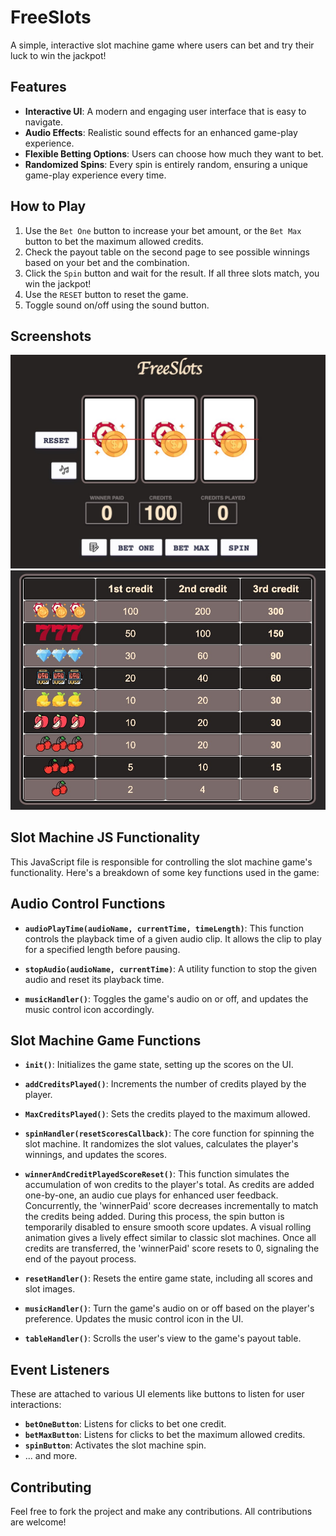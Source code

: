 # FreeSlots

A simple, interactive slot machine game where users can bet and try their luck to win the jackpot!

## Features

- **Interactive UI**: A modern and engaging user interface that is easy to navigate.
- **Audio Effects**: Realistic sound effects for an enhanced game-play experience.
- **Flexible Betting Options**: Users can choose how much they want to bet.
- **Randomized Spins**: Every spin is entirely random, ensuring a unique game-play experience every time.

## How to Play

1. Use the `Bet One` button to increase your bet amount, or the `Bet Max` button to bet the maximum allowed credits.
2. Check the payout table on the second page to see possible winnings based on your bet and the combination.
3. Click the `Spin` button and wait for the result. If all three slots match, you win the jackpot!
4. Use the `RESET` button to reset the game.
5. Toggle sound on/off using the sound button.

## Screenshots

![Screenshot Description](src/screenshots/slot-machine.jpg)
![Screenshot Description](src/screenshots/play-table.jpg)

## Slot Machine JS Functionality

This JavaScript file is responsible for controlling the slot machine game's functionality. Here's a breakdown of some key functions used in the game:

## Audio Control Functions

- **`audioPlayTime(audioName, currentTime, timeLength)`**: This function controls the playback time of a given audio clip. It allows the clip to play for a specified length before pausing.

- **`stopAudio(audioName, currentTime)`**: A utility function to stop the given audio and reset its playback time.

- **`musicHandler()`**: Toggles the game's audio on or off, and updates the music control icon accordingly.

## Slot Machine Game Functions

- **`init()`**: Initializes the game state, setting up the scores on the UI.

- **`addCreditsPlayed()`**: Increments the number of credits played by the player.

- **`MaxCreditsPlayed()`**: Sets the credits played to the maximum allowed.

- **`spinHandler(resetScoresCallback)`**: The core function for spinning the slot machine. It randomizes the slot values, calculates the player's winnings, and updates the scores.

- **`winnerAndCreditPlayedScoreReset()`**: This function simulates the accumulation of won credits to the player's total. As credits are added one-by-one, an audio cue plays for enhanced user feedback. Concurrently, the 'winnerPaid' score decreases incrementally to match the credits being added. During this process, the spin button is temporarily disabled to ensure smooth score updates. A visual rolling animation gives a lively effect similar to classic slot machines. Once all credits are transferred, the 'winnerPaid' score resets to 0, signaling the end of the payout process.

- **`resetHandler()`**: Resets the entire game state, including all scores and slot images.

- **`musicHandler()`**: Turn the game's audio on or off based on the player's preference. Updates the music control icon in the UI.

- **`tableHandler()`**: Scrolls the user's view to the game's payout table.

## Event Listeners

These are attached to various UI elements like buttons to listen for user interactions:

- **`betOneButton`**: Listens for clicks to bet one credit.
- **`betMaxButton`**: Listens for clicks to bet the maximum allowed credits.
- **`spinButton`**: Activates the slot machine spin.
- ... and more.

## Contributing

Feel free to fork the project and make any contributions. All contributions are welcome!

